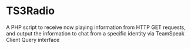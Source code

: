 TS3Radio
========

A PHP script to receive now playing information from HTTP GET requests, and output the information to chat from a specific identity via TeamSpeak Client Query interface
